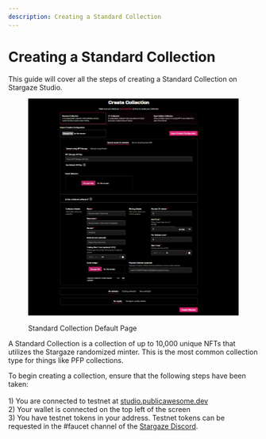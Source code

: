 ```yaml
---
description: Creating a Standard Collection
---
```


# Creating a Standard Collection

This guide will cover all the steps of creating a Standard Collection on Stargaze Studio.

<figure><img src="../../../../.gitbook/assets/image (16).png" alt=""><figcaption><p>Standard Collection Default Page</p></figcaption></figure>

A Standard Collection is a collection of up to 10,000 unique NFTs that utilizes the Stargaze randomized minter. This is the most common collection type for things like PFP collections.

To begin creating a collection, ensure that the following steps have been taken:\
\
1\) You are connected to testnet at [studio.publicawesome.dev](https://studio.publicawesome.dev)\
2\) Your wallet is connected on the top left of the screen\
3\) You have testnet tokens in your address. Testnet tokens can be requested in the #faucet channel of the [Stargaze Discord](https://discord.gg/stargaze).
